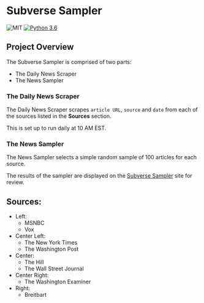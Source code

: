 # Subverse Sampler

![MIT](https://img.shields.io/packagist/l/doctrine/orm.svg)
[![Python 3.6](https://img.shields.io/badge/python-3.6-blue.svg)](https://www.python.org/downloads/release/python-360/)


## Project Overview
The Subverse Sampler is comprised of two parts:
  * The Daily News Scraper
  * The News Sampler
  
### The Daily News Scraper
The Daily News Scraper scrapes `article URL`, `source` and `date` from each of the sources listed in the **Sources** section.

This is set up to run daily at 10 AM EST.

### The News Sampler
The News Sampler selects a simple random sample of 100 articles for each source.

The results of the sampler are displayed on the [Subverse Sampler](https://odin-central.github.io/) site for review.


## Sources:
  - Left:
    * MSNBC
    * Vox
  - Center Left:
    * The New York Times
    * The Washington Post
  - Center:
    * The Hill
    * The Wall Street Journal
  - Center Right:
    * The Washington Examiner
  - Right:
    * Breitbart
